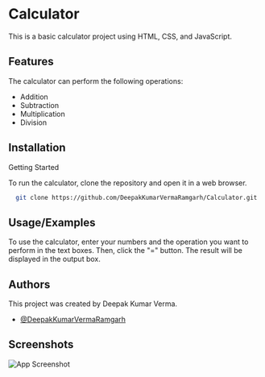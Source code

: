 
# Calculator

This is a basic calculator project using HTML, CSS, and JavaScript.


## Features

The calculator can perform the following operations:

- Addition
- Subtraction
- Multiplication
- Division





## Installation

Getting Started

To run the calculator, clone the repository and open it in a web browser.

```bash
  git clone https://github.com/DeepakKumarVermaRamgarh/Calculator.git
```
    
## Usage/Examples

To use the calculator, enter your numbers and the operation you want to perform in the text boxes. Then, click the "=" button. The result will be displayed in the output box.



## Authors

This project was created by Deepak Kumar Verma.
- [@DeepakKumarVermaRamgarh](https://github.com/DeepakKumarVermaRamgarh/)


## Screenshots

![App Screenshot](https://github.com/DeepakKumarVermaRamgarh/Calculator/assets/128968635/166da58c-4b80-4a6a-9a6b-643a234add35)
